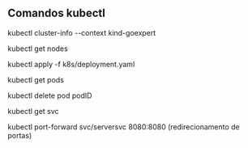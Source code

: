 ## Comandos kubectl

kubectl cluster-info --context kind-goexpert

kubectl get nodes

kubectl apply -f k8s/deployment.yaml

kubectl get pods

kubectl delete pod podID

kubectl get svc

kubectl port-forward svc/serversvc 8080:8080 (redirecionamento de portas)